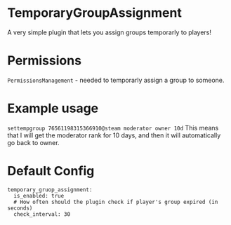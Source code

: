 # TemporaryGroupAssignment
A very simple plugin that lets you assign groups temporarly to players!
# Permissions
`PermissionsManagement` - needed to temporarly assign a group to someone.
# Example usage
`settempgroup 76561198315366910@steam moderator owner 10d`
This means that I will get the moderator rank for 10 days, and then it will automatically go back to owner.
# Default Config
```
temporary_gruop_assignment:
  is_enabled: true
  # How often should the plugin check if player's group expired (in seconds)
  check_interval: 30
```
